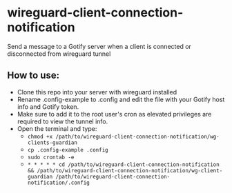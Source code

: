 # wireguard-client-connection-notification
Send a message to a Gotify server when a client is connected or disconnected from wireguard tunnel

## How to use:
- Clone this repo into your server with wireguard installed
- Rename .config-example to .config and edit the file with your Gotify host info and Gotify token.
- Make sure to add it to the root user's cron as elevated privileges are required to view the tunnel info.
- Open the terminal and type:
  - `chmod +x /path/to/wireguard-client-connection-notification/wg-clients-guardian`
  - `cp .config-example .config`
  - `sudo crontab -e`
  - `* * * * * cd /path/to/wireguard-client-connection-notification && /path/to/wireguard-client-connection-notification/wg-client-guardian /path/to/wireguard-client-connection-notification/.config`

